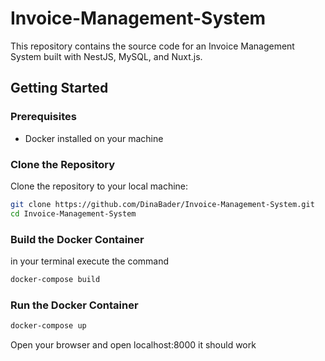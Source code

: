 # Invoice-Management-System

This repository contains the source code for an Invoice Management System built with NestJS, MySQL, and Nuxt.js.

## Getting Started

### Prerequisites

- Docker installed on your machine

### Clone the Repository

Clone the repository to your local machine:

```bash
git clone https://github.com/DinaBader/Invoice-Management-System.git
cd Invoice-Management-System
```

### Build the Docker Container

in your terminal execute the command 

```bash
docker-compose build
```

### Run the Docker Container

```bash
docker-compose up
```

Open your browser and open localhost:8000 it should work